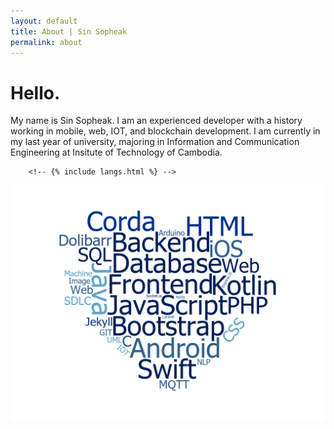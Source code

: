 ```yaml
---
layout: default
title: About | Sin Sopheak
permalink: about
---
```

<div class="container-fluid fill-screen custom-color d-flex flex-column">
    <div class="row flex-fill d-flex">
        <div class="col-lg-5 col-md-5 col-sm-12 my-auto">
        <h1>Hello.</h1>
            <p class="text-justify">My name is Sin Sopheak. I am an experienced developer with a history working in mobile, web, IOT, and blockchain development. I am currently in my last year of university, majoring in Information and Communication Engineering at Insitute of Technology of Cambodia.</p>

        <!-- {% include langs.html %} -->
<!-- {% include skills.html %} <span class="badge badge-secondary">And more!</span> -->
</div>
        <div class="col-lg-7 col-md-7 col-sm-12 my-auto">
        <img class="img-fluid" src="/assets/images/wordcloud.png" alt="">
        </div>
    </div>
    
</div>